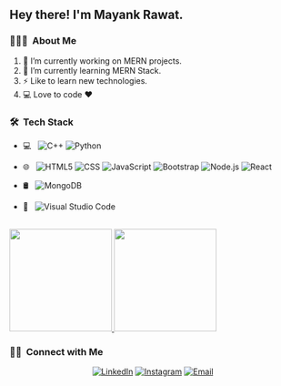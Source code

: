 <h2> Hey there! I'm Mayank Rawat.</h2>

<h3> 👨🏻‍💻 &nbsp;About Me </h3>
  
1. 🔭 I’m currently working on MERN projects.
2. 🌱 I’m currently learning  MERN Stack.
3. ⚡ Like to learn new technologies.
4. 💻 Love to code ❤

<h3> 🛠 &nbsp;Tech Stack</h3>


- 💻 &nbsp;
  ![C++](https://img.shields.io/badge/-C++-333333?style=flat&logo=C%2B%2B&logoColor=00599C)
  ![Python](https://img.shields.io/badge/-Python-333333?style=flat&logo=python)
  
- 🌐 &nbsp;
  ![HTML5](https://img.shields.io/badge/-HTML5-333333?style=flat&logo=HTML5)
  ![CSS](https://img.shields.io/badge/-CSS-333333?style=flat&logo=CSS3&logoColor=1572B6)
  ![JavaScript](https://img.shields.io/badge/-JavaScript-333333?style=flat&logo=javascript)
  ![Bootstrap](https://img.shields.io/badge/-Bootstrap-333333?style=flat&logo=bootstrap&logoColor=563D7C)
  ![Node.js](https://img.shields.io/badge/-Node.js-333333?style=flat&logo=node.js)
  ![React](https://img.shields.io/badge/-React-333333?style=flat&logo=react)
- 🛢 &nbsp;
  ![MongoDB](https://img.shields.io/badge/-MongoDB-333333?style=flat&logo=mongodb)
- 🔧 &nbsp;
  ![Visual Studio Code](https://img.shields.io/badge/-Visual%20Studio%20Code-333333?style=flat&logo=visual-studio-code&logoColor=007ACC)

<br/>

<a href="https://github.com/m-rawat">
  <img height="180em" src="https://github-readme-stats.vercel.app/api?username=m-rawat&theme=buefy&show_icons=true" />
  <img height="180em" src="https://github-readme-stats.vercel.app/api/top-langs/?username=m-rawat&theme=buefy&layout=compact" />
</a>
<br/>

<h3> 🤝🏻 &nbsp;Connect with Me </h3>

<p align="center">
<a href="nkedin.com/in/mayank-rawat-554405195/"><img alt="LinkedIn" src="https://img.shields.io/badge/LinkedIn-Mayank%20Rawat%20-blue?style=flat-square&logo=linkedin"></a>
<a href="https://www.instagram.com/rawatmayank1/"><img alt="Instagram" src="https://img.shields.io/badge/Instagram-Mayank-rawat?style=flat-square&logo=instagram"></a>
<a href="rawatmayank1999@gmail.com"><img alt="Email" src="https://img.shields.io/badge/Email-rawatmayank1999@gmail.com-blue?style=flat-square&logo=gmail"></a>
</p>
